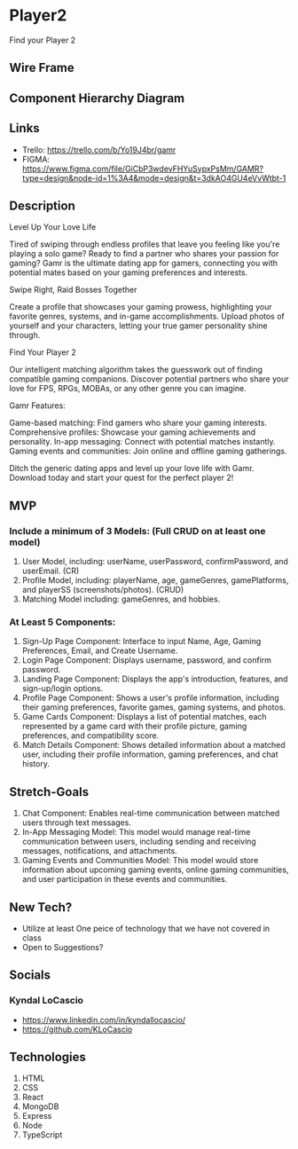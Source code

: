 # Player2
Find your Player 2

## Wire Frame

## Component Hierarchy Diagram

## Links
- Trello: https://trello.com/b/Yo19J4br/gamr
- FIGMA: https://www.figma.com/file/GiCbP3wdevFHYuSypxPsMm/GAMR?type=design&node-id=1%3A4&mode=design&t=3dkAO4GU4eVvWtbt-1

## Description
Level Up Your Love Life

Tired of swiping through endless profiles that leave you feeling like you're playing a solo game? Ready to find a partner who shares your passion for gaming? Gamr is the ultimate dating app for gamers, connecting you with potential mates based on your gaming preferences and interests.

Swipe Right, Raid Bosses Together

Create a profile that showcases your gaming prowess, highlighting your favorite genres, systems, and in-game accomplishments. Upload photos of yourself and your characters, letting your true gamer personality shine through.

Find Your Player 2

Our intelligent matching algorithm takes the guesswork out of finding compatible gaming companions. Discover potential partners who share your love for FPS, RPGs, MOBAs, or any other genre you can imagine.

Gamr Features:

Game-based matching: Find gamers who share your gaming interests.
Comprehensive profiles: Showcase your gaming achievements and personality.
In-app messaging: Connect with potential matches instantly.
Gaming events and communities: Join online and offline gaming gatherings.

Ditch the generic dating apps and level up your love life with Gamr. Download today and start your quest for the perfect player 2!

## MVP
### Include a minimum of 3 Models: (Full CRUD on at least one model)
01. User Model, including: userName, userPassword, confirmPassword, and userEmail. (CR)
02. Profile Model, including: playerName, age, gameGenres, gamePlatforms, and playerSS (screenshots/photos). (CRUD)
03. Matching Model including: gameGenres, and hobbies.

### At Least 5 Components:
01. Sign-Up Page Component: Interface to input Name, Age, Gaming Preferences, Email, and Create Username.
02. Login Page Component: Displays username, password, and confirm password.
03. Landing Page Component: Displays the app's introduction, features, and sign-up/login options.
04. Profile Page Component: Shows a user's profile information, including their gaming preferences, favorite games, gaming systems, and photos.
05. Game Cards Component: Displays a list of potential matches, each represented by a game card with their profile picture, gaming preferences, and compatibility score.
06. Match Details Component: Shows detailed information about a matched user, including their profile information, gaming preferences, and chat history.

## Stretch-Goals
01. Chat Component: Enables real-time communication between matched users through text messages.
02. In-App Messaging Model: This model would manage real-time communication between users, including sending and receiving messages, notifications, and attachments.
03. Gaming Events and Communities Model: This model would store information about upcoming gaming events, online gaming communities, and user participation in these events and communities.

## New Tech?
- Utilize at least One peice of technology that we have not covered in class
- Open to Suggestions?

## Socials
### Kyndal LoCascio
- https://www.linkedin.com/in/kyndallocascio/
- https://github.com/KLoCascio

## Technologies
01. HTML
02. CSS
03. React
04. MongoDB
05. Express
06. Node
07. TypeScript 
